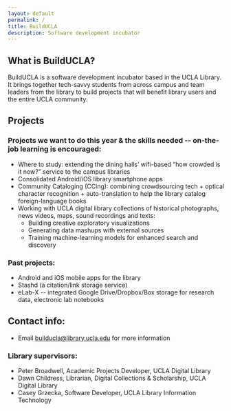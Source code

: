 ```yaml
---
layout: default
permalink: /
title: BuildUCLA
description: Software development incubator
---
```

## What is BuildUCLA?

BuildUCLA is a software development incubator based in the UCLA Library. It brings together tech-savvy students from across campus and team leaders from the library to build projects that will benefit library users and the entire UCLA community.

## Projects
### Projects we want to do this year & the skills needed -- on-the-job learning is encouraged:

* Where to study: extending the dining halls’ wifi-based “how crowded is it now?” service to the campus libraries
* Consolidated Android/iOS library smartphone apps
* Community Cataloging (CCing): combining crowdsourcing tech + optical character recognition + auto-translation to help the library catalog foreign-language books
* Working with UCLA digital library collections of historical photographs, news videos, maps, sound recordings and texts:
    * Building creative exploratory visualizations
    * Generating data mashups with external sources
    * Training machine-learning models for enhanced search and discovery

### Past projects:

* Android and iOS mobile apps for the library
* Stashd (a citation/link storage service)
* eLab-X -- integrated Google Drive/Dropbox/Box storage for research data, electronic lab notebooks


## Contact info:

* Email <a href="mailto:builducla@library.ucla.edu">builducla@library.ucla.edu</a> for more information

### Library supervisors:
* Peter Broadwell, Academic Projects Developer, UCLA Digital Library
* Dawn Childress, Librarian, Digital Collections & Scholarship, UCLA Digital Library
* Casey Grzecka, Software Developer, UCLA Library Information Technology

